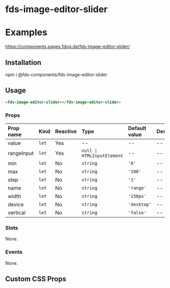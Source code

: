 # fds-image-editor-slider

# Examples

https://components.pages.fdog.de/fds-image-editor-slider/

## Installation
npm i @fds-components/fds-image-editor-slider

## Usage 
``` html
<fds-image-editor-slider></fds-image-editor-slider>
```

[//]: # "Autogeneratedstart"
### Props

| Prop name | Kind | Reactive | Type | Default value | Description |
| :--- | :--- | :--- | :--- | :--- | :--- |
| value | <code>let</code> | Yes | -- | -- | -- |
| rangeInput | <code>let</code> | Yes | <code>null &#124; HTMLInputElement</code> | -- | -- |
| min | <code>let</code> | No | <code>string</code> | <code>'0'</code> | -- |
| max | <code>let</code> | No | <code>string</code> | <code>'100'</code> | -- |
| step | <code>let</code> | No | <code>string</code> | <code>'1'</code> | -- |
| name | <code>let</code> | No | <code>string</code> | <code>'range'</code> | -- |
| width | <code>let</code> | No | <code>string</code> | <code>'150px'</code> | -- |
| device | <code>let</code> | No | <code>string</code> | <code>'desktop'</code> | -- |
| vertical | <code>let</code> | No | <code>string</code> | <code>'false'</code> | -- |
### Slots

None.

### Events

None.


[//]: # "Autogeneratedstop"

## Custom CSS Props

 

 
